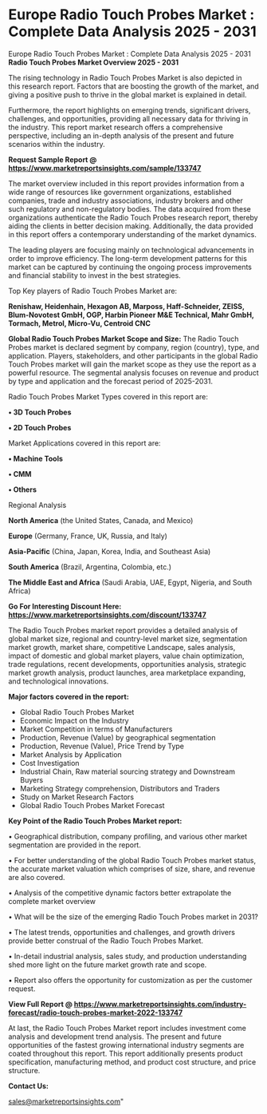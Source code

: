 # Europe Radio Touch Probes Market : Complete Data Analysis 2025 - 2031
Europe Radio Touch Probes Market : Complete Data Analysis 2025 - 2031
<Strong> Radio Touch Probes Market Overview 2025 - 2031</strong>

The rising technology in Radio Touch Probes Market is also depicted in this research report. Factors that are boosting the growth of the market, and giving a positive push to thrive in the global market is explained in detail.

Furthermore, the report highlights on emerging trends, significant drivers, challenges, and opportunities, providing all necessary data for thriving in the industry. This report market research offers a comprehensive perspective, including an in-depth analysis of the present and future scenarios within the industry.

<strong>Request Sample Report @ <a href=https://www.marketreportsinsights.com/sample/133747>https://www.marketreportsinsights.com/sample/133747</a></strong>

The market overview included in this report provides information from a wide range of resources like government organizations, established companies, trade and industry associations, industry brokers and other such regulatory and non-regulatory bodies. The data acquired from these organizations authenticate the Radio Touch Probes research report, thereby aiding the clients in better decision making. Additionally, the data provided in this report offers a contemporary understanding of the market dynamics.

The leading players are focusing mainly on technological advancements in order to improve efficiency. The long-term development patterns for this market can be captured by continuing the ongoing process improvements and financial stability to invest in the best strategies.

Top Key players of Radio Touch Probes Market are:

<strong>Renishaw, Heidenhain, Hexagon AB, Marposs, Haff-Schneider, ZEISS, Blum-Novotest GmbH, OGP, Harbin Pioneer M&E Technical, Mahr GmbH, Tormach, Metrol, Micro-Vu, Centroid CNC</strong>

<strong><b>Global Radio Touch Probes Market Scope and Size:</b></strong>
The Radio Touch Probes market is declared segment by company, region (country), type, and application. Players, stakeholders, and other participants in the global Radio Touch Probes market will gain the market scope as they use the report as a powerful resource. The segmental analysis focuses on revenue and product by type and application and the forecast period of 2025-2031.

Radio Touch Probes Market Types covered in this report are:

<strong>• 3D Touch Probes

• 2D Touch Probes</strong>

Market Applications covered in this report are:

<strong>• Machine Tools

• CMM

• Others</strong> 

Regional Analysis

<strong>North America</strong> (the United States, Canada, and Mexico)

<strong>Europe</strong> (Germany, France, UK, Russia, and Italy)

<strong>Asia-Pacific</strong> (China, Japan, Korea, India, and Southeast Asia)

<strong>South America</strong> (Brazil, Argentina, Colombia, etc.)

<strong>The Middle East and Africa</strong> (Saudi Arabia, UAE, Egypt, Nigeria, and South Africa)

<strong>Go For Interesting Discount Here: <a href=https://www.marketreportsinsights.com/discount/133747>https://www.marketreportsinsights.com/discount/133747</a></strong>

The Radio Touch Probes market report provides a detailed analysis of global market size, regional and country-level market size, segmentation market growth, market share, competitive Landscape, sales analysis, impact of domestic and global market players, value chain optimization, trade regulations, recent developments, opportunities analysis, strategic market growth analysis, product launches, area marketplace expanding, and technological innovations.

<strong><b>Major factors covered in the report:</b></strong>
<ul>
  <li>Global Radio Touch Probes Market </li>
  <li>Economic Impact on the Industry</li>
  <li>Market Competition in terms of Manufacturers</li>
  <li>Production, Revenue (Value) by geographical segmentation</li>
  <li>Production, Revenue (Value), Price Trend by Type</li>
  <li>Market Analysis by Application</li>
  <li>Cost Investigation</li>
  <li>Industrial Chain, Raw material sourcing strategy and Downstream Buyers</li>
  <li>Marketing Strategy comprehension, Distributors and Traders</li>
  <li>Study on Market Research Factors</li>
  <li>Global Radio Touch Probes Market Forecast</li>
</ul>

<strong><b>Key Point of the Radio Touch Probes Market report:</b></strong>

• Geographical distribution, company profiling, and various other market segmentation are provided in the report.

• For better understanding of the global Radio Touch Probes market status, the accurate market valuation which comprises of size, share, and revenue are also covered.

• Analysis of the competitive dynamic factors better extrapolate the complete market overview

• What will be the size of the emerging Radio Touch Probes market in 2031?

• The latest trends, opportunities and challenges, and growth drivers provide better construal of the Radio Touch Probes Market.

• In-detail industrial analysis, sales study, and production understanding shed more light on the future market growth rate and scope.

• Report also offers the opportunity for customization as per the customer request.

<strong><b>View Full Report @ <a href=https://www.marketreportsinsights.com/industry-forecast/radio-touch-probes-market-2022-133747>https://www.marketreportsinsights.com/industry-forecast/radio-touch-probes-market-2022-133747</a></b></strong>


At last, the Radio Touch Probes Market report includes investment come analysis and development trend analysis. The present and future opportunities of the fastest growing international industry segments are coated throughout this report. This report additionally presents product specification, manufacturing method, and product cost structure, and price structure.

<strong>Contact Us:</strong>

sales@marketreportsinsights.com"
